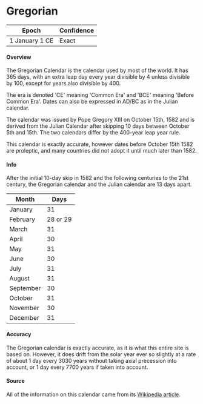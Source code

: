 # Gregorian

| Epoch             | Confidence |
| ----------------- | ---------- |
| 1 January 1 CE    | Exact      |

#### Overview

The Gregorian Calendar is the calendar used by most of the world. It has 365 days, with an extra leap day every year divisible by 4 unless divisible by 100, except for years also divisible by 400.

The era is denoted 'CE' meaning 'Common Era' and 'BCE' meaning 'Before Common Era'. Dates can also be expressed in AD/BC as in the Julian calendar.

The calendar was issued by Pope Gregory XIII on October 15th, 1582 and is derived from the Julian Calendar after skipping 10 days between October 5th and 15th. The two calendars differ by the 400-year leap year rule.

This calendar is exactly accurate, however dates before October 15th 1582 are proleptic, and many countries did not adopt it until much later than 1582.

#### Info

After the initial 10-day skip in 1582 and the following centuries to the 21st century, the Gregorian calendar and the Julian calendar are 13 days apart.

| Month | Days |
|-------|------|
| January | 31 |
| February | 28 or 29 |
| March | 31 |
| April | 30 |
| May | 31 |
| June | 30 |
| July | 31 |
| August | 31 |
| September | 30 |
| October | 31 |
| November | 30 |
| December | 31 |

#### Accuracy

The Gregorian calendar is exactly accurate, as it is what this entire site is based on. However, it does drift from the solar year ever so slightly at a rate of about 1 day every 3030 years without taking axial precession into account, or 1 day every 7700 years if taken into account.

#### Source

All of the information on this calendar came from its [Wikipedia article](https://en.wikipedia.org/wiki/Gregorian_calendar).
